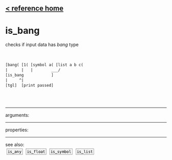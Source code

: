[< reference home](ceammc_lib.html)
---

# is_bang


checks if input data has *bang* type

```


[bang( [1( [symbol a( [list a b c(
|      |   |        ___/
[is_bang            ]
|     ^|
[tgl]  [print passed]

                
            
```

---
arguments:


---
properties:


---
see also:<br>
[![is_any](img/object_is_any.png)](is_any.html)
[![is_float](img/object_is_float.png)](is_float.html)
[![is_symbol](img/object_is_symbol.png)](is_symbol.html)
[![is_list](img/object_is_list.png)](is_list.html)
